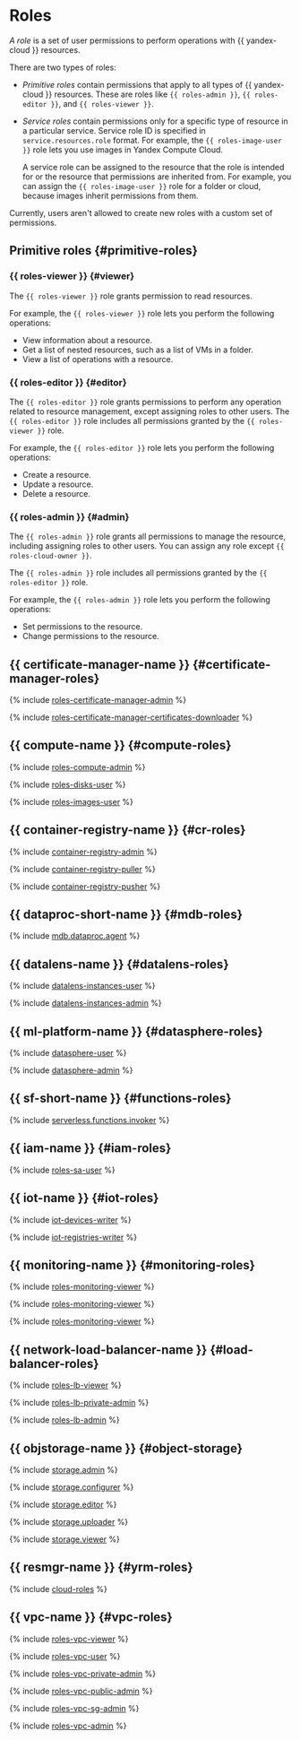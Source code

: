 # Roles

_A role_ is a set of user permissions to perform operations with {{ yandex-cloud }} resources.

There are two types of roles:

- _Primitive roles_ contain permissions that apply to all types of {{ yandex-cloud }} resources. These are roles like `{{ roles-admin }}`, `{{ roles-editor }}`, and `{{ roles-viewer }}`.

- _Service roles_ contain permissions only for a specific type of resource in a particular service. Service role ID is specified in `service.resources.role` format. For example, the `{{ roles-image-user }}` role lets you use images in Yandex Compute Cloud.

    A service role can be assigned to the resource that the role is intended for or the resource that permissions are inherited from. For example, you can assign the `{{ roles-image-user }}` role for a folder or cloud, because images inherit permissions from them.

Currently, users aren't allowed to create new roles with a custom set of permissions.

## Primitive roles {#primitive-roles}

### {{ roles-viewer }} {#viewer}

The `{{ roles-viewer }}` role grants permission to read resources.

For example, the `{{ roles-viewer }}` role lets you perform the following operations:

- View information about a resource.
- Get a list of nested resources, such as a list of VMs in a folder.
- View a list of operations with a resource.

### {{ roles-editor }} {#editor}

The `{{ roles-editor }}` role grants permissions to perform any operation related to resource management, except assigning roles to other users. The `{{ roles-editor }}` role includes all permissions granted by the `{{ roles-viewer }}` role.

For example, the `{{ roles-editor }}` role lets you perform the following operations:

- Create a resource.
- Update a resource.
- Delete a resource.

### {{ roles-admin }} {#admin}

The `{{ roles-admin }}` role grants all permissions to manage the resource, including assigning roles to other users. You can assign any role except `{{ roles-cloud-owner }}`.

The `{{ roles-admin }}` role includes all permissions granted by the `{{ roles-editor }}` role.

For example, the `{{ roles-admin }}` role lets you perform the following operations:

- Set permissions to the resource.
- Change permissions to the resource.

## {{ certificate-manager-name }} {#certificate-manager-roles}

{% include [roles-certificate-manager-admin](../../../_includes/roles-certificate-manager-admin.md) %}

{% include [roles-certificate-manager-certificates-downloader](../../../_includes/roles-certificate-manager-certificates-downloader.md) %}

## {{ compute-name }} {#compute-roles}

{% include [roles-compute-admin](../../../_includes/roles-compute-admin.md) %}

{% include [roles-disks-user](../../../_includes/roles-disks-user.md) %}

{% include [roles-images-user](../../../_includes/roles-images-user.md) %}

## {{ container-registry-name }} {#cr-roles}

{% include [container-registry-admin](../../../_includes/roles-container-registry-admin.md) %}

{% include [container-registry-puller](../../../_includes/roles-container-registry-puller.md) %}

{% include [container-registry-pusher](../../../_includes/roles-container-registry-pusher.md) %}

## {{ dataproc-short-name }} {#mdb-roles}

{% include [mdb.dataproc.agent](../../../_includes/roles-dataproc-agent.md) %}

## {{ datalens-name }} {#datalens-roles}

{% include [datalens-instances-user](../../../_includes/roles-datalens-user.md) %}

{% include [datalens-instances-admin](../../../_includes/roles-datalens-admin.md) %}

## {{ ml-platform-name }} {#datasphere-roles}

{% include [datasphere-user](../../../_includes/roles-datasphere-user.md) %}

{% include [datasphere-admin](../../../_includes/roles-datasphere-admin.md) %}

## {{ sf-short-name }} {#functions-roles}

{% include [serverless.functions.invoker](../../../_includes/roles-functions-invoker.md) %}

## {{ iam-name }} {#iam-roles}

{% include [roles-sa-user](../../../_includes/roles-sa-user.md) %}

## {{ iot-name }} {#iot-roles}

{% include [iot-devices-writer](../../../_includes/roles-iot-devices-writer.md) %}

{% include [iot-registries-writer](../../../_includes/roles-iot-registries-writer.md) %}

## {{ monitoring-name }} {#monitoring-roles}

{% include [roles-monitoring-viewer](../../../_includes/roles-monitoring-viewer.md) %}

{% include [roles-monitoring-viewer](../../../_includes/roles-monitoring-editor.md) %}

{% include [roles-monitoring-viewer](../../../_includes/roles-monitoring-admin.md) %}

## {{ network-load-balancer-name }} {#load-balancer-roles}

{% include [roles-lb-viewer](../../../_includes/roles-lb-viewer.md) %}

{% include [roles-lb-private-admin](../../../_includes/roles-lb-private-admin.md) %}

{% include [roles-lb-admin](../../../_includes/roles-lb-admin.md) %}

## {{ objstorage-name }} {#object-storage}

{% include [storage.admin](../../../_includes/roles-storage-admin.md) %}

{% include [storage.configurer](../../../_includes/roles-storage-configurer.md) %}

{% include [storage.editor](../../../_includes/roles-storage-editor.md) %}

{% include [storage.uploader](../../../_includes/roles-storage-uploader.md) %}

{% include [storage.viewer](../../../_includes/roles-storage-viewer.md) %}

## {{ resmgr-name }} {#yrm-roles}

{% include [cloud-roles](../../../_includes/cloud-roles.md) %}

## {{ vpc-name }} {#vpc-roles}

{% include [roles-vpc-viewer](../../../_includes/roles-vpc-viewer.md) %}

{% include [roles-vpc-user](../../../_includes/roles-vpc-user.md) %}

{% include [roles-vpc-private-admin](../../../_includes/roles-vpc-private-admin.md) %}

{% include [roles-vpc-public-admin](../../../_includes/roles-vpc-public-admin.md) %}

{% include [roles-vpc-sg-admin](../../../_includes/roles-vpc-sg-admin.md) %}

{% include [roles-vpc-admin](../../../_includes/roles-vpc-admin.md) %}
